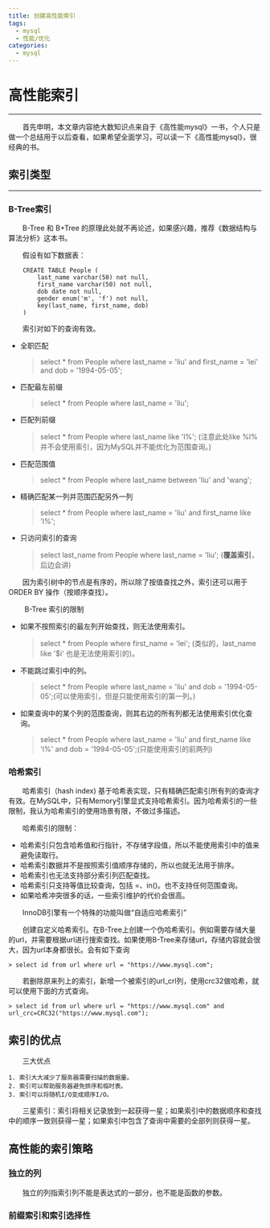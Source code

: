 ```yaml
---
title: 创建高性能索引
tags:
  - mysql
  - 性能/优化
categories:
  - mysql
---
```


# 高性能索引 #
----
&emsp;&emsp;首先申明，本文章内容绝大数知识点来自于《高性能mysql》一书，个人只是做一个总结用于以后查看，如果希望全面学习，可以读一下《高性能mysql》，很经典的书。

## 索引类型 ##
-----

### B-Tree索引 ###

&emsp;&emsp;B-Tree 和 B+Tree 的原理此处就不再论述，如果感兴趣，推荐《数据结构与算法分析》这本书。

&emsp;&emsp;假设有如下数据表：
```
    CREATE TABLE People (
        last_name varchar(50) not null,
        first_name varchar(50) not null,
        dob date not null,
        gender enum('m', 'f') not null,
        key(last_name, first_name, dob)
    )
```

&emsp;&emsp;索引对如下的查询有效。

* 全职匹配 
    >select * from People where last_name = 'liu' and first_name = 'lei' and dob = '1994-05-05';
* 匹配最左前缀
    > select * from People where last_name = 'liu';
* 匹配列前缀
    > select * from People where last_name like 'l%'; (注意此处like %l%并不会使用索引，因为MySQL并不能优化为范围查询。)
* 匹配范围值
    > select * from People where last_name between 'liu' and 'wang';
* 精确匹配某一列并范围匹配另外一列
    > select * from People where last_name = 'liu' and first_name like 'l%';
* 只访问索引的查询
    > select last_name from People where last_name = 'liu'; (**覆盖索引**，后边会讲)

&emsp;&emsp;因为索引树中的节点是有序的，所以除了按值查找之外，索引还可以用于ORDER BY 操作（按顺序查找）。

&emsp;&emsp; B-Tree 索引的限制

* 如果不按照索引的最左列开始查找，则无法使用索引。
    > select * from People where first_name = 'lei'; (类似的，last_name like '$i' 也是无法使用索引的)。
* 不能跳过索引中的列。
    > select * from People where last_name = 'liu' and dob = '1994-05-05';(可以使用索引，但是只能使用索引的第一列。)
* 如果查询中的某个列的范围查询，则其右边的所有列都无法使用索引优化查询。
    > select * from People where last_name = 'liu' and first_name like 'l%' and dob = '1994-05-05';(只能使用索引的前两列)

### 哈希索引 ###

&emsp;&emsp;哈希索引（hash index) 基于哈希表实现，只有精确匹配索引所有列的查询才有效。在MySQL中，只有Memory引擎显式支持哈希索引。因为哈希索引的一些限制，我认为哈希索引的使用场景有限，不做过多描述。

&emsp;&emsp;哈希索引的限制：

* 哈希索引只包含哈希值和行指针，不存储字段值，所以不能使用索引中的值来避免读取行。
* 哈希索引数据并不是按照索引值顺序存储的，所以也就无法用于排序。
* 哈希索引也无法支持部分索引列匹配查找。
* 哈希索引只支持等值比较查询，包括 =、in()。也不支持任何范围查询。
* 如果哈希冲突很多的话，一些索引维护的代价会很高。

&emsp;&emsp;InnoDB引擎有一个特殊的功能叫做“自适应哈希索引”

&emsp;&emsp;创建自定义哈希索引。在B-Tree上创建一个伪哈希索引。例如需要存储大量的url，并需要根据url进行搜索查找。如果使用B-Tree来存储url，存储内容就会很大，因为url本身都很长。会有如下查询

    > select id from url where url = "https://www.mysql.com";

&emsp;&emsp;若删除原来列上的索引，新增一个被索引的url_crl列，使用crc32做哈希，就可以使用下面的方式查询。

    > select id from url where url = "https://www.mysql.com" and url_crc=CRC32("https://www.mysql.com");


## 索引的优点 ##

&emsp;&emsp;三大优点

    1. 索引大大减少了服务器需要扫描的数据量。
    2. 索引可以帮助服务器避免排序和临时表。
    3. 索引可以将随机I/O变成顺序I/O。

&emsp;&emsp;三星索引：索引将相关记录放到一起获得一星；如果索引中的数据顺序和查找中的顺序一致则获得一星；如果索引中包含了查询中需要的全部列则获得一星。

## 高性能的索引策略 ##

### 独立的列 ###

&emsp;&emsp;独立的列指索引列不能是表达式的一部分，也不能是函数的参数。

### 前缀索引和索引选择性 ###
